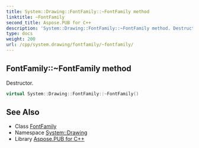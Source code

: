 ```yaml
---
title: System::Drawing::FontFamily::~FontFamily method
linktitle: ~FontFamily
second_title: Aspose.PUB for C++
description: 'System::Drawing::FontFamily::~FontFamily method. Destructor in C++.'
type: docs
weight: 200
url: /cpp/system.drawing/fontfamily/~fontfamily/
---
```

## FontFamily::~FontFamily method


Destructor.

```cpp
virtual System::Drawing::FontFamily::~FontFamily()
```

## See Also

* Class [FontFamily](../)
* Namespace [System::Drawing](../../)
* Library [Aspose.PUB for C++](../../../)
